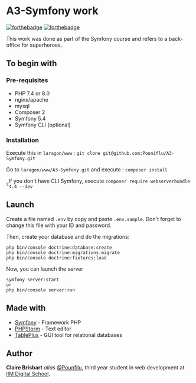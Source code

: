 # A3-Symfony work

[![forthebadge](https://forthebadge.com/images/badges/winter-is-coming.svg)](http://forthebadge.com)  [![forthebadge](https://forthebadge.com/images/badges/powered-by-coffee.svg)](http://forthebadge.com)

This work was done as part of the Symfony course and refers to a back-office for superheroes.

## To begin with

### Pre-requisites

- PHP 7.4 or 8.0
- nginx/apache
- mysql
- Composer 2
- Symfony 5.4
- Symfony CLI (optional)

### Installation

Execute this in `laragon/www` :
```git clone git@github.com:Pouniflu/A3-Symfony.git```

Go to `laragon/www/A3-Symfony.git` and execute :
```composer install```

_If you don't have CLI Symfony, execute
```composer require webserverbundle ^4.4 --dev```

## Launch

Create a file named `.env` by copy and paste `.env.sample`.
Don't forget to change this file with your ID and password.

Then, create your database and do the migrations:
```
php bin/console doctrine:database:create
php bin/console doctrine:migrations:migrate
php bin/console doctrine:fixtures:load
```

Now, you can launch the server
```
symfony server:start
or
php bin/console server:run
```

## Made with

* [Symfony](https://symfony.com) - Framework PHP
* [PHPStorm](https://www.jetbrains.com/fr-fr/phpstorm/) - Text editor
* [TablePlus](https://tableplus.com) - GUI tool for relational databases

## Author
**Claire Brisbart** _alias_ [@Pounfilu](https://github.com/Pouniflu), third year student in web development at [IIM Digital School](https://www.iim.fr).
